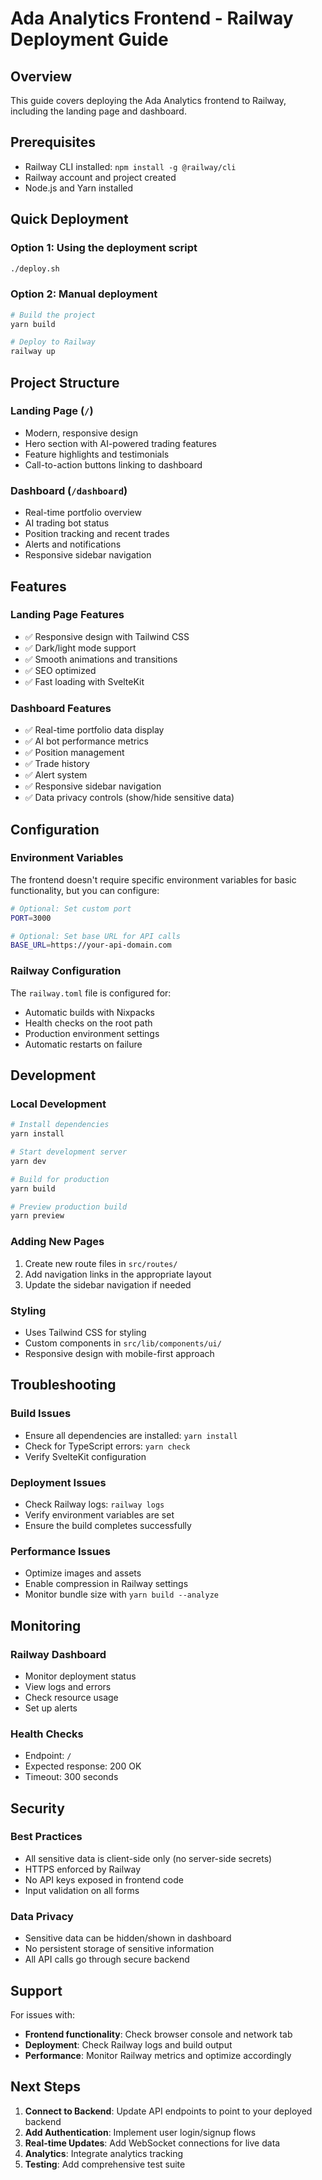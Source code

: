 # Ada Analytics Frontend - Railway Deployment Guide

## Overview
This guide covers deploying the Ada Analytics frontend to Railway, including the landing page and dashboard.

## Prerequisites
- Railway CLI installed: `npm install -g @railway/cli`
- Railway account and project created
- Node.js and Yarn installed

## Quick Deployment

### Option 1: Using the deployment script
```bash
./deploy.sh
```

### Option 2: Manual deployment
```bash
# Build the project
yarn build

# Deploy to Railway
railway up
```

## Project Structure

### Landing Page (`/`)
- Modern, responsive design
- Hero section with AI-powered trading features
- Feature highlights and testimonials
- Call-to-action buttons linking to dashboard

### Dashboard (`/dashboard`)
- Real-time portfolio overview
- AI trading bot status
- Position tracking and recent trades
- Alerts and notifications
- Responsive sidebar navigation

## Features

### Landing Page Features
- ✅ Responsive design with Tailwind CSS
- ✅ Dark/light mode support
- ✅ Smooth animations and transitions
- ✅ SEO optimized
- ✅ Fast loading with SvelteKit

### Dashboard Features
- ✅ Real-time portfolio data display
- ✅ AI bot performance metrics
- ✅ Position management
- ✅ Trade history
- ✅ Alert system
- ✅ Responsive sidebar navigation
- ✅ Data privacy controls (show/hide sensitive data)

## Configuration

### Environment Variables
The frontend doesn't require specific environment variables for basic functionality, but you can configure:

```bash
# Optional: Set custom port
PORT=3000

# Optional: Set base URL for API calls
BASE_URL=https://your-api-domain.com
```

### Railway Configuration
The `railway.toml` file is configured for:
- Automatic builds with Nixpacks
- Health checks on the root path
- Production environment settings
- Automatic restarts on failure

## Development

### Local Development
```bash
# Install dependencies
yarn install

# Start development server
yarn dev

# Build for production
yarn build

# Preview production build
yarn preview
```

### Adding New Pages
1. Create new route files in `src/routes/`
2. Add navigation links in the appropriate layout
3. Update the sidebar navigation if needed

### Styling
- Uses Tailwind CSS for styling
- Custom components in `src/lib/components/ui/`
- Responsive design with mobile-first approach

## Troubleshooting

### Build Issues
- Ensure all dependencies are installed: `yarn install`
- Check for TypeScript errors: `yarn check`
- Verify SvelteKit configuration

### Deployment Issues
- Check Railway logs: `railway logs`
- Verify environment variables are set
- Ensure the build completes successfully

### Performance Issues
- Optimize images and assets
- Enable compression in Railway settings
- Monitor bundle size with `yarn build --analyze`

## Monitoring

### Railway Dashboard
- Monitor deployment status
- View logs and errors
- Check resource usage
- Set up alerts

### Health Checks
- Endpoint: `/`
- Expected response: 200 OK
- Timeout: 300 seconds

## Security

### Best Practices
- All sensitive data is client-side only (no server-side secrets)
- HTTPS enforced by Railway
- No API keys exposed in frontend code
- Input validation on all forms

### Data Privacy
- Sensitive data can be hidden/shown in dashboard
- No persistent storage of sensitive information
- All API calls go through secure backend

## Support

For issues with:
- **Frontend functionality**: Check browser console and network tab
- **Deployment**: Check Railway logs and build output
- **Performance**: Monitor Railway metrics and optimize accordingly

## Next Steps

1. **Connect to Backend**: Update API endpoints to point to your deployed backend
2. **Add Authentication**: Implement user login/signup flows
3. **Real-time Updates**: Add WebSocket connections for live data
4. **Analytics**: Integrate analytics tracking
5. **Testing**: Add comprehensive test suite 